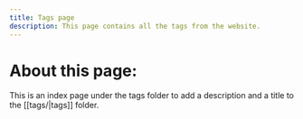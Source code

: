 ```yaml
---
title: Tags page
description: This page contains all the tags from the website.
---
```

# About this page:

This is an index page under the tags folder to add a description and a title to the [[tags/|tags]] folder.